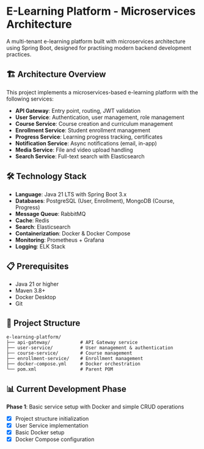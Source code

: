 # E-Learning Platform - Microservices Architecture

A multi-tenant e-learning platform built with microservices architecture using Spring Boot, designed for practising modern backend development practices.

## 🏗️ Architecture Overview

This project implements a microservices-based e-learning platform with the following services:

- **API Gateway**: Entry point, routing, JWT validation
- **User Service**: Authentication, user management, role management
- **Course Service**: Course creation and curriculum management
- **Enrollment Service**: Student enrollment management
- **Progress Service**: Learning progress tracking, certificates
- **Notification Service**: Async notifications (email, in-app)
- **Media Service**: File and video upload handling
- **Search Service**: Full-text search with Elasticsearch

## 🛠️ Technology Stack

- **Language**: Java 21 LTS with Spring Boot 3.x
- **Databases**: PostgreSQL (User, Enrollment), MongoDB (Course, Progress)
- **Message Queue**: RabbitMQ
- **Cache**: Redis
- **Search**: Elasticsearch
- **Containerization**: Docker & Docker Compose
- **Monitoring**: Prometheus + Grafana
- **Logging**: ELK Stack

## 📋 Prerequisites

- Java 21 or higher
- Maven 3.8+
- Docker Desktop
- Git

## 📁 Project Structure

```
e-learning-platform/
├── api-gateway/           # API Gateway service
├── user-service/          # User management & authentication
├── course-service/        # Course management
├── enrollment-service/    # Enrollment management
├── docker-compose.yml     # Docker orchestration
└── pom.xml                # Parent POM
```

## 📊 Current Development Phase

**Phase 1**: Basic service setup with Docker and simple CRUD operations

- [x] Project structure initialization
- [x] User Service implementation
- [x] Basic Docker setup
- [x] Docker Compose configuration
